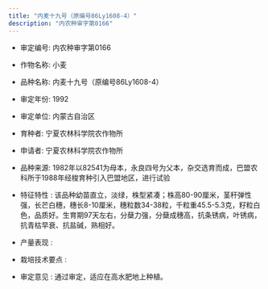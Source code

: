 ```yaml
---
title: "内麦十九号（原编号86Ly1608-4）"
description: "内农种审字第0166"
---
```

* 审定编号:  内农种审字第0166

*  作物名称:  小麦

*  品种名称:  内麦十九号（原编号86Ly1608-4）

*  审定年份:  1992

*  审定单位:  内蒙古自治区

* 育种者:  宁夏农林科学院农作物所

*  申请者:  宁夏农林科学院农作物所

*  品种来源:  1982年以82541为母本，永良四号为父本，杂交选育而成，巴盟农科所于1988年经梭育种引入巴盟地区，进行试验


*  特征特性 : 
该品种幼苗直立，淡绿，株型紧凑；株高80-90厘米，茎秆弹性强，长芒白穗，穗长8-10厘米，穗粒数34-38粒，千粒重45.5-5.3克，籽粒白色，品质好。生育期97天左右，分蘖力强，分蘖成穗高，抗条锈病，叶锈病，抗青枯早衰、抗盐碱，熟相好。

 
*  产量表现 : 


*  栽培技术要点 : 


*  审定意见 : 
通过审定，适应在高水肥地上种植。

